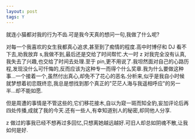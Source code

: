 ```yaml
---
layout: post
tags: Y
---
```


就连小猫都对我的行为不齿.可是我今天真的想问一句,我做了什么呢?

对每一个我喜欢的女生我都真心追求,甚至到了痴情的程度.高中时博仔和 DJ 看不下去,劝我放弃 s,我做不到,最后还是交给了时间帮忙.大一时 z 对我完全没有认真,我失去了兴趣,也交给了时间去处理.至于 pin,更不用说了.我坦然面对自己的心路历程,发现没什么可忏悔的,反而应该为这种专一而得个什么奖章.我为什么要做这种事...一个接着一个,虽然付出真心,却免不了花心的恶名.分析来,似乎是我自小时候就梦想着初恋既终恋,我总是想找到那个真正的"茫茫人海与我遥相呼应"的另一半...却不能如愿.

但是周遭的事情是不管这些的,它们移花接木,自以为窥一斑而知全豹,妄加评论后再四处传播,成就了我的今天.还有一些人,有幸知道别人的秘密,却同他人分享.

z 做过的事我已经不想再过多回忆,只想离她越远越好.可旧人却总如阴魂不散,让我如何是好.
